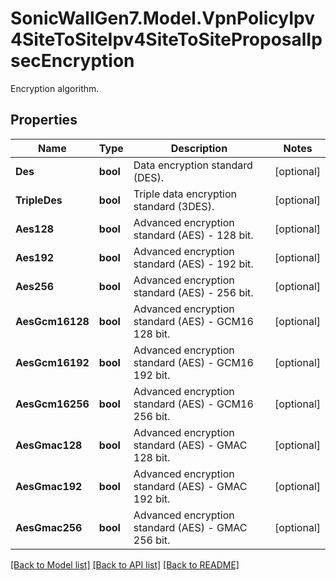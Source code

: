 # SonicWallGen7.Model.VpnPolicyIpv4SiteToSiteIpv4SiteToSiteProposalIpsecEncryption
Encryption algorithm.

## Properties

Name | Type | Description | Notes
------------ | ------------- | ------------- | -------------
**Des** | **bool** | Data encryption standard (DES). | [optional] 
**TripleDes** | **bool** | Triple data encryption standard (3DES). | [optional] 
**Aes128** | **bool** | Advanced encryption standard (AES) - 128 bit. | [optional] 
**Aes192** | **bool** | Advanced encryption standard (AES) - 192 bit. | [optional] 
**Aes256** | **bool** | Advanced encryption standard (AES) - 256 bit. | [optional] 
**AesGcm16128** | **bool** | Advanced encryption standard (AES) - GCM16 128 bit. | [optional] 
**AesGcm16192** | **bool** | Advanced encryption standard (AES) - GCM16 192 bit. | [optional] 
**AesGcm16256** | **bool** | Advanced encryption standard (AES) - GCM16 256 bit. | [optional] 
**AesGmac128** | **bool** | Advanced encryption standard (AES) - GMAC 128 bit. | [optional] 
**AesGmac192** | **bool** | Advanced encryption standard (AES) - GMAC 192 bit. | [optional] 
**AesGmac256** | **bool** | Advanced encryption standard (AES) - GMAC 256 bit. | [optional] 

[[Back to Model list]](../README.md#documentation-for-models) [[Back to API list]](../README.md#documentation-for-api-endpoints) [[Back to README]](../README.md)

